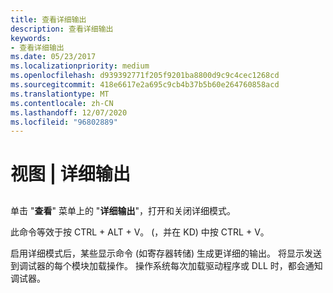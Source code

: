 ```yaml
---
title: 查看详细输出
description: 查看详细输出
keywords:
- 查看详细输出
ms.date: 05/23/2017
ms.localizationpriority: medium
ms.openlocfilehash: d939392771f205f9201ba8800d9c9c4cec1268cd
ms.sourcegitcommit: 418e6617e2a695c9cb4b37b5b60e264760858acd
ms.translationtype: MT
ms.contentlocale: zh-CN
ms.lasthandoff: 12/07/2020
ms.locfileid: "96802889"
---
```

# <a name="view--verbose-output"></a>视图 | 详细输出


## <span id="ddk_view_verbose_output_dbg"></span><span id="DDK_VIEW_VERBOSE_OUTPUT_DBG"></span>


单击 "**查看**" 菜单上的 "**详细输出**"，打开和关闭详细模式。

此命令等效于按 CTRL + ALT + V。  (，并在 KD) 中按 CTRL + V。

启用详细模式后，某些显示命令 (如寄存器转储) 生成更详细的输出。 将显示发送到调试器的每个模块加载操作。 操作系统每次加载驱动程序或 DLL 时，都会通知调试器。

 

 





